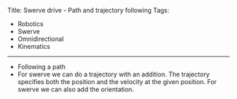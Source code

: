 Title: Swerve drive - Path and trajectory following
Tags:

- Robotics
- Swerve
- Omnidirectional
- Kinematics

---

- Following a path
- For swerve we can do a trajectory with an addition. The trajectory specifies both the position
  and the velocity at the given position. For swerve we can also add the orientation.